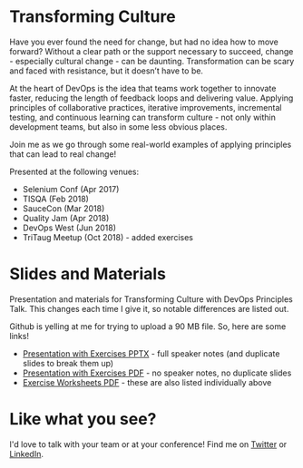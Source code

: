 # Transforming Culture

Have you ever found the need for change, but had no idea how to move forward? Without a clear path or the support necessary to succeed, change - especially cultural change - can be daunting. Transformation can be scary and faced with resistance, but it doesn’t have to be.

At the heart of DevOps is the idea that teams work together to innovate faster, reducing the length of feedback loops and delivering value. Applying principles of collaborative practices, iterative improvements, incremental testing, and continuous learning can transform culture - not only within development teams, but also in some less obvious places.

Join me as we go through some real-world examples of applying principles that can lead to real change!

Presented at the following venues:
* Selenium Conf (Apr 2017)
* TISQA (Feb 2018) 
* SauceCon (Mar 2018) 
* Quality Jam (Apr 2018)
* DevOps West (Jun 2018)
* TriTaug Meetup (Oct 2018) - added exercises

# Slides and Materials
Presentation and materials for Transforming Culture with DevOps Principles Talk. This changes each time I give it, so notable differences are listed out. 

Github is yelling at me for trying to upload a 90 MB file. So, here are some links!

* [Presentation with Exercises PPTX](https://drive.google.com/open?id=1Q0g1tra766Rzv09Zgg8OzTO2GRBu2x0H) - full speaker notes (and duplicate slides to break them up)
* [Presentation with Exercises PDF](https://drive.google.com/open?id=1Kg5RB8-BbB42EVlhuQlxD942ogvuPY1F) - no speaker notes, no duplicate slides 
* [Exercise Worksheets PDF](https://drive.google.com/open?id=1E_0dIlgGEA1y3sdXoZg6Bb89Wpd4oM3I) - these are also listed individually above

# Like what you see?
I'd love to talk with your team or at your conference! Find me on [Twitter](https://twitter.com/aahunsberger) or [LinkedIn](https://www.linkedin.com/in/ashleyhunsberger/).
